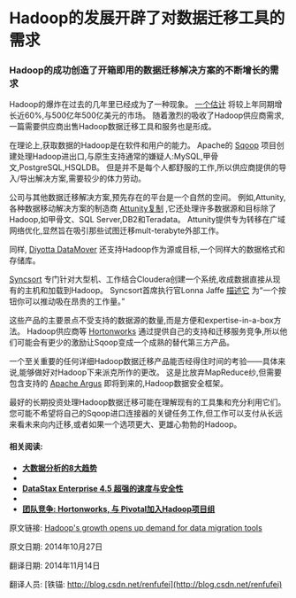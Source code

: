 Hadoop的发展开辟了对数据迁移工具的需求
==

### Hadoop的成功创造了开箱即用的数据迁移解决方案的不断增长的需求


Hadoop的爆炸在过去的几年里已经成为了一种现象。 [一个估计](http://www.alliedmarketresearch.com/hadoop-market) 将较上年同期增长近60%,与500亿年500亿美元的市场。 随着激烈的吸收了Hadoop供应商需求,一篇需要供应商出售Hadoop数据迁移工具和服务也是形成。

在理论上,获取数据的Hadoop是在软件和用户的能力。 Apache的 [Sqoop](http://sqoop.apache.org/) 项目创建处理Hadoop进出口,与原生支持通常的嫌疑人:MySQL,甲骨文,PostgreSQL,HSQLDB。 但是并不是每个人都舒服的工作,所以供应商提供的导入/导出解决方案,需要较少的体力劳动。

公司与其他数据迁移解决方案,预先存在的平台是一个自然的空间。 例如,Attunity,各种数据移动解决方案的制造商 [Attunity复制](http://www.attunity.com/products/attunity-replicate) ,它还处理许多数据源和目标除了Hadoop,如甲骨文、SQL Server,DB2和Teradata。 Attunity提供专为转移在广域网络优化,显然旨在吸引那些试图迁移mult-terabyte外部工作。

同样, [Diyotta DataMover](http://diyotta.com/wp-content/uploads/2013/04/Diyotta-DataMover-Data-Sheet.pdf) 还支持Hadoop作为源或目标,一个同样大的数据格式和存储库。

[Syncsort](http://www.cloudera.com/content/cloudera/en/solutions/partner/Syncsort.html) 专门针对大型机、工作结合Cloudera创建一个系统,收成数据直接从现有的主机和加载到Hadoop。 Syncsort首席执行官Lonna Jaffe [描述它](http://searchdatamanagement.techtarget.com/opinion/Hadoop-role-eyed-in-mainframe-modernization-and-migration) 为“一个按钮你可以推动吸在昂贵的工作量。”

这些产品的主要景点不受支持的数据源的数量,而是方便和expertise-in-a-box方法。 Hadoop供应商等 [Hortonworks](http://hortonworks.com/support/) 通过提供自己的支持和迁移服务竞争,所以他们可能会有更少的激励让Sqoop变成一个成熟的替代第三方产品。

一个至关重要的任何详细Hadoop数据迁移产品能否经得住时间的考验——具体来说,能够做好对Hadoop下来派克所作的更改。 这是比放弃MapReduce纱,但需要包含支持的 [Apache Argus](http://argus.incubator.apache.org/) 即将到来的,Hadoop数据安全框架。

最好的长期投资处理Hadoop数据迁移可能在理解现有的工具集和充分利用它们。 您可能不希望将自己的Sqoop进口连接器的关键任务工作,但工作可以支付从长远来看未来向内迁移,或者如果一个选项更大、更雄心勃勃的Hadoop。



#### 相关阅读:

* [**大数据分析的8大趋势**](http://www.javaworld.com/article/2848033/big-data/8-big-trends-in-big-data-analytics.html)
* 
* [**DataStax Enterprise 4.5 超强的速度与安全性**](http://www.javaworld.com/article/2452982/big-data/datastax-enterprise-4-5-turbocharges-speed-and-security.html)
* 
* [**团队竞争: Hortonworks, 与 Pivotal加入Hadoop项目组**](http://www.javaworld.com/article/2597522/learn-java/what-i-wish-id-known-starting-out-as-a-programmer.html)


原文链接: [Hadoop's growth opens up demand for data migration tools](http://www.javaworld.com/article/2840352/data-storage/hadoops-growth-opens-up-demand-for-data-migration-tools.html)



原文日期: 2014年10月27日

翻译日期: 2014年11月14日

翻译人员: [铁锚: http://blog.csdn.net/renfufei](http://blog.csdn.net/renfufei)





